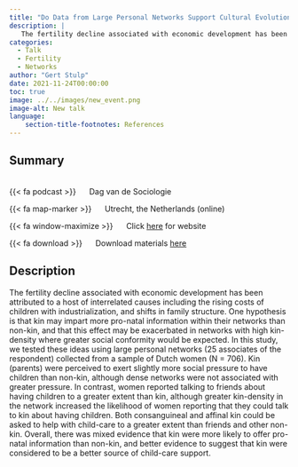 ```yaml
---
title: "Do Data from Large Personal Networks Support Cultural Evolutionary Ideas about Kin and Fertility?"
description: |
   The fertility decline associated with economic development has been attributed to a host of interrelated causes including the rising costs of children with industrialization, and shifts in family structure. One hypothesis is that kin may impart more pro-natal information within their networks than non-kin, and that this effect may be exacerbated in networks with high kin-density where greater social conformity would be expected. In this study, we tested these ideas using large personal networks (25 associates of the respondent) collected from a sample of Dutch women (N = 706). Kin (parents) were perceived to exert slightly more social pressure to have children than non-kin, although dense networks were not associated with greater pressure. In contrast, women reported talking to friends about having children to a greater extent than kin, although greater kin-density in the network increased the likelihood of women reporting that they could talk to kin about having children. Both consanguineal and affinal kin could be asked to help with child-care to a greater extent than friends and other non-kin. Overall, there was mixed evidence that kin were more likely to offer pro-natal information than non-kin, and better evidence to suggest that kin were considered to be a better source of child-care support.
categories:
  - Talk
  - Fertility
  - Networks
author: "Gert Stulp"
date: 2021-11-24T00:00:00
toc: true
image: ../../images/new_event.png
image-alt: New talk
language: 
    section-title-footnotes: References
---
```



## Summary 
<br>
{{< fa podcast >}} &nbsp;&nbsp;&nbsp;&nbsp; Dag van de Sociologie

{{< fa map-marker >}} &nbsp;&nbsp;&nbsp;&nbsp; Utrecht, the Netherlands (online)

{{< fa window-maximize >}} &nbsp;&nbsp;&nbsp;&nbsp; Click [here](https://www.nvdemografie.nl/news/dutch-demography-day-week-2021/) for website

{{< fa download >}} &nbsp;&nbsp;&nbsp;&nbsp; Download materials [here](/pdf/2021_DVD.pdf)


## Description
The fertility decline associated with economic development has been attributed to a host of interrelated causes including the rising costs of children with industrialization, and shifts in family structure. One hypothesis is that kin may impart more pro-natal information within their networks than non-kin, and that this effect may be exacerbated in networks with high kin-density where greater social conformity would be expected. In this study, we tested these ideas using large personal networks (25 associates of the respondent) collected from a sample of Dutch women (N = 706). Kin (parents) were perceived to exert slightly more social pressure to have children than non-kin, although dense networks were not associated with greater pressure. In contrast, women reported talking to friends about having children to a greater extent than kin, although greater kin-density in the network increased the likelihood of women reporting that they could talk to kin about having children. Both consanguineal and affinal kin could be asked to help with child-care to a greater extent than friends and other non-kin. Overall, there was mixed evidence that kin were more likely to offer pro-natal information than non-kin, and better evidence to suggest that kin were considered to be a better source of child-care support.

